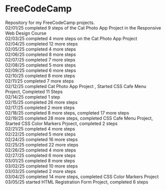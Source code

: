 # FreeCodeCamp
Repository for my FreeCodeCamp projects.
<br>02/01/25 completed 9 steps of the Cat Photo App Project in the Responsive Web Design Course
<br>02/03/25 completed 4 more steps on the Cat Photo App Project
<br>02/04/25 completed 12 more steps
<br>02/05/25 completed 4 more steps
<br>02/06/25 completed 8 more steps
<br>02/07/25 completed 7 more steps
<br>02/08/25 completed 5 more steps
<br>02/09/25 completed 6 more steps
<br>02/10/25 completed 8 more steps
<br>02/11/25 completed 7 more steps
<br>02/12/25 completed Cat Photo App Project
, Started CSS Cafe Menu Project, Completed 11 Steps
<br>02/14/25 completed 1 step
<br>02/15/25 completed 26 more steps
<br>02/17/25 completed 2 more steps
<br>02/18/25 completed 8 more steps, completed 17 more steps
<br>02/19/25 completed 28 more steps, completed CSS Cafe Menu Project, Started CSS Color Markers Prjoect, completed 2 steps
<br>02/21/25 completed 4 more steps
<br>02/22/25 completed 5 more steps
<br>02/24/25 completed 16 more steps
<br>02/25/25 completed 22 more steps
<br>02/26/25 completed 4 more steps
<br>02/27/25 completed 6 more steps
<br>03/01/25 completed 8 more steps
<br>03/02/25 completed 10 more steps
<br>03/03/25 completed 2 more steps
<br>03/04/25 completed 14 more steps, completed CSS Color Markers Project
<br>03/05/25 started HTML Registration Form Project, completed 6 steps
